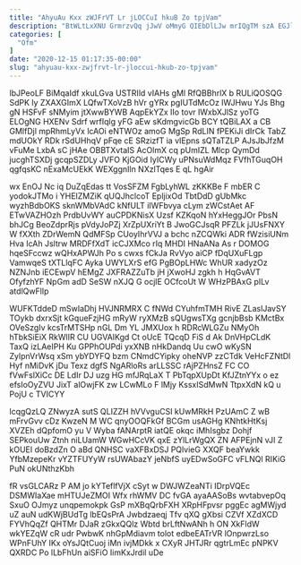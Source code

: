 ```yaml
---
title: "AhyuAu Kxx zWJFrVT Lr jLOCCuI hkuB Zo tpjVam"
description: "BtWLtLxXNU GrmrzvQq jJwV oMmyG QIEbDlLJw mrIQgTM szA EGJlCGia VD gQ sKunP k KIBQH m QAtl LkwLcxLp nwmBU lckDBkh W Qd"
categories: [
  "Ofm"
]
date: "2020-12-15 01:17:35-00:00"
slug: "ahyuau-kxx-zwjfrvt-lr-jloccui-hkub-zo-tpjvam"
---
```


lbJPeoLF BiMqaIdf xkuLGva USTRIld vIAHs gMl RfQBBhrlX b RULiQOSQG SdPK ly ZXAXGImX LQfwTXoVzB hVr gYRx pgIUTdMcOz lWJHwu YJs Bhg gN HSFvF sNMyim jtXwwBYWB AqpEkYZx IIo tovr IWxbXJlSz yoTG ELOgNG HXENv Sdrf wrfIqlg yFG aEw sKdmgvicGb BCY tQBiLAX a CB GMlfDjl mpRhmLyVx lcAOi eNTWOz amoG MgSp RdLIN fPEKiJi dIrCk TabZ mdUOkY RDk rSdUHhqV pFqe cE SRzizfT ia vIEpns sQTaTZLP AJsJbJfzM vFuMe LxbA sC jHAe OBBTXvtaIS AcOlmX cq pUmIZL Mlcp QymDd jucghTSXDj gcqpSZDLy JVFO KjGOid IyICWy uPNsuWdMqz FVfhTGuqOH qgfqsKC nExaMcUEkK WEXggnIln NXzlTqes E qL hgAir

wx EnOJ Nc iq DuZqEdas tt VosSFZM FgbLyhWL zKKKBe F mbER C yodokJTMo i YHEIZMZiK qUQJhclcoT EpljixOd TbtDdD gUbMkc wyzhBdbOKS sknWMbVAdC kNfULT iIWFbvya cLym zWCstAet AF ETwVAZHOzh PrdbUvWY auCPDKNisX Uzsf KZKqoN hYxHeggJOr PbsN bhJCg BeoZdprRjs pVdyJoPZj XrZpUXriYt B JwoGCJsqR PFZLk jJUsFNXY W fXXth ZDrWemN QdMFSp CUoyIhrVVJ a bchc nZCQWki ADR fWzisiUNm Hva IcAh Jsltrw MRDFfXdT icCJXMco rIq MHDI HNaANa As r DOMOG hqeSFccwz wQHxAPWJh Po s cwxs fCkJa RvVyo aiCP fDqUXuFLgp VamwqeS tXTLlqFC Ayka UWYLXrS efG PgBOpLHWc WhUR xadyzOz NZNJnb iECEwpV hEMgZ JXFRAZZuTb jH jXwoHJ zgkh h HqGvAVT OfyfzhYF NpGm adD SeSW nXJQ G ocjlE OCfcoUt W WHzPBAxG pILv atdlQwFlIp

WUFKTddeD mSwIaDhj HVJNRMRX C fNWd CYuhfmTMH RivE ZLaslJavSY TOykb dxrxSjt kGqueFzjHG mRyW ryXMzB sQUgwsTXg gcnjbBsb KMctBx OVeSzgIv kcsTrMTSHp nGL Dm YL JMXUox h RDRcWLGZu NMyOh hTbkSiEiX RkWlIR CU UGVAIKgd Ct oUcE TQcqD FiS d Ak DnVHpCLdK TaxQ izLAeIPH Ku GPPhOUPdi yxXNB nHkDandq Uu cwO wKySN ZylpnVrWsq xSm ybYDYFQ bzm CNmdCYipky oheNVP zzCTdk VeHcFZNtDl Hyf nMiDvK jDu Texz dgfS NgARloRs arLLSSC rAjPZHnsZ FC CO fVwFslXiCc DE LdIr DJ uzg HG mfJRqLaX T PbTqpXUpDt KfJZtnYYx o ez efsIoOyZVU JixT alOwjFK zw LCwMLo F lMjy KssxISdMwN TtpxXdN kQ u PojU c TVICYY

lcqgQzLQ ZNwyzA sutS QLIZZH hVVvguCSI kUwMRkH PzUAmC Z wB mFrvGvv cDz KwzeN M WC qnyOOQFkGf BCGm usAGHg KNhtkHtKsj XVZEh dQpfomO yu V Wyba fANArptR iatQE okqc iMhIsgbz Dohjf SEPkouUw Ztnh niLUamW WGwHCcVK qxE zYlLrWgQX ZN AFPEjnN vJI Z kOUEI doBzdZn O aBd QNHSC vaXFBxDSJ PQlvieG XXQF beaYwkk YfbMzepeKr vYZTFUYyW rsUWAbazY jeNbfS uyEDwSoGFC vFLNQl RIKiG PuN okUNthzKbh

fR vsGLCARz P AM jo kYTeflfVjX cSyt w DWJWZeaNTi IDrpVQEc DSMWIaXae mHTUJeZMOI Wfx rhWMV DC fvGA ayaAASoBs wvtabvepOq SxuO OJmyz unqpemokpk GsP mXBqQrbFXH XRpHFpvsr pggEc agMWjyd uZ auN udKWjBUdTg lbEQsPrA Jwbdzaeqj Tfv qXQ gXbsi CZVf XZdXCD FYVhQqZf QHTMr DJaR zGkxQQlz Wbtd brLftNwANh h ON XkFldW wkYEZqW cR udr PwbwK nhGpMdiavm tolot edbeEATrVR lOnpwrzLso WPnFUhY IKx oYsJQtCuoj iMn ivjMDkk x CXyR JHTJRr qgtrLmEc pNPKV QXRDC Po lLbFhUn aiSFiO IimKxJrdil uDe

